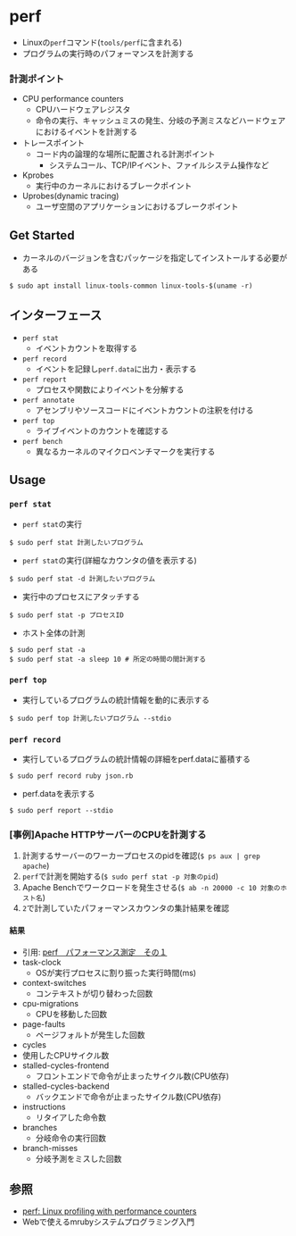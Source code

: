 # perf
- Linuxの`perf`コマンド(`tools/perf`に含まれる)
- プログラムの実行時のパフォーマンスを計測する

### 計測ポイント
- CPU performance counters
  - CPUハードウェアレジスタ
  - 命令の実行、キャッシュミスの発生、分岐の予測ミスなどハードウェアにおけるイベントを計測する
- トレースポイント
  - コード内の論理的な場所に配置される計測ポイント
    - システムコール、TCP/IPイベント、ファイルシステム操作など
- Kprobes
  - 実行中のカーネルにおけるブレークポイント
- Uprobes(dynamic tracing)
  - ユーザ空間のアプリケーションにおけるブレークポイント

## Get Started
- カーネルのバージョンを含むパッケージを指定してインストールする必要がある
```
$ sudo apt install linux-tools-common linux-tools-$(uname -r)
```

## インターフェース
- `perf stat`
  - イベントカウントを取得する
- `perf record`
  - イベントを記録し`perf.data`に出力・表示する
- `perf report`
  - プロセスや関数によりイベントを分解する
- `perf annotate`
  - アセンブリやソースコードにイベントカウントの注釈を付ける
- `perf top`
  - ライブイベントのカウントを確認する
- `perf bench`
  - 異なるカーネルのマイクロベンチマークを実行する

## Usage
### `perf stat`
- `perf stat`の実行
```
$ sudo perf stat 計測したいプログラム
```

- `perf stat`の実行(詳細なカウンタの値を表示する)
```
$ sudo perf stat -d 計測したいプログラム
```

- 実行中のプロセスにアタッチする
```
$ sudo perf stat -p プロセスID
```

- ホスト全体の計測
```
$ sudo perf stat -a
$ sudo perf stat -a sleep 10 # 所定の時間の間計測する
```

### `perf top`
- 実行しているプログラムの統計情報を動的に表示する
```
$ sudo perf top 計測したいプログラム --stdio
```

### `perf record`
- 実行しているプログラムの統計情報の詳細をperf.dataに蓄積する
```
$ sudo perf record ruby json.rb
```

- perf.dataを表示する
```
$ sudo perf report --stdio
```

### [事例]Apache HTTPサーバーのCPUを計測する
1. 計測するサーバーのワーカープロセスのpidを確認(`$ ps aux | grep apache`)
2. `perf`で計測を開始する(`$ sudo perf stat -p 対象のpid`)
3. Apache Benchでワークロードを発生させる(`$ ab -n 20000 -c 10 対象のホスト名`)
4. `2`で計測していたパフォーマンスカウンタの集計結果を確認

#### 結果
- 引用: [perf　パフォーマンス測定　その１](https://ameblo.jp/softwaredeveloper/entry-11967982906.html)
- task-clock
  - OSが実行プロセスに割り振った実行時間(ms)
- context-switches
  - コンテキストが切り替わった回数
- cpu-migrations
  - CPUを移動した回数
- page-faults
  - ページフォルトが発生した回数
- cycles
 - 使用したCPUサイクル数
- stalled-cycles-frontend
  - フロントエンドで命令が止まったサイクル数(CPU依存)
- stalled-cycles-backend
  - バックエンドで命令が止まったサイクル数(CPU依存)
- instructions
  - リタイアした命令数
- branches
  - 分岐命令の実行回数
- branch-misses
  - 分岐予測をミスした回数

## 参照
- [perf: Linux profiling with performance counters](https://perf.wiki.kernel.org/index.php/Main_Page)
- Webで使えるmrubyシステムプログラミング入門
